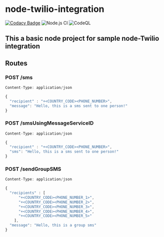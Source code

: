 # node-twilio-integration

[![Codacy Badge](https://api.codacy.com/project/badge/Grade/56b0d6e266064776a6e4482c43185a59)](https://app.codacy.com/manual/naivedeveloper95/node-twilio-integration?utm_source=github.com&utm_medium=referral&utm_content=naivedeveloper95/node-twilio-integration&utm_campaign=Badge_Grade_Dashboard)
![Node.js CI](https://github.com/naivedeveloper95/node-twilio-integration/workflows/Node.js%20CI/badge.svg)
![CodeQL](https://github.com/naivedeveloper95/node-twilio-integration/workflows/CodeQL/badge.svg)

## This a basic node project for sample node-Twilio integration

## Routes

### POST /sms

```javascript
Content-Type: application/json

{
  "recipient" : "+<COUNTRY_CODE><PHONE_NUMBER>",
  "message": "Hello, this is a sms sent to one person!"
}
```

### POST /smsUsingMessageServiceID

```javascript
Content-Type: application/json

{
  "recipient" : "+<COUNTRY_CODE><PHONE_NUMBER>",
  "sms": "Hello, this is a sms sent to one person!"
}
```

### POST /sendGroupSMS

```javascript
Content-Type: application/json

{
  "recipients" : [
      "+<COUNTRY_CODE><PHONE_NUMBER_1>",
      "+<COUNTRY_CODE><PHONE_NUMBER_2>",
      "+<COUNTRY_CODE><PHONE_NUMBER_3>",
      "+<COUNTRY_CODE><PHONE_NUMBER_4>",
      "+<COUNTRY_CODE><PHONE_NUMBER_5>"
    ],
  "message": "Hello, this is a group sms"
}
```
